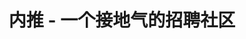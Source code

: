 ---
description: IT界的工作机会，招聘方基本都是国内有名有号的。
layout: post
results:
- primaryGenreName: Social Networking
  version: '1.0.2'
  trackViewUrl: https://itunes.apple.com/cn/app/nei-tui-yi-ge-jie-qi-zhao/id789629383?mt=8&uo=4
  artworkUrl100: http://a885.phobos.apple.com/us/r30/Purple6/v4/e7/9d/d4/e79dd402-010b-f2ec-9e69-7adefd55dc02/mzl.cpziggcx.jpg
  artworkUrl60: http://a62.phobos.apple.com/us/r30/Purple4/v4/60/21/e0/6021e0f3-36e1-d2c5-2ccc-cf426c52977c/logo120x120.png
  userRatingCountForCurrentVersion: 5
  sellerName: nei me
  supportedDevices:
  - iPad23G
  - iPadThirdGen
  - iPadThirdGen4G
  - iPhone4S
  - iPhone5s
  - iPadFourthGen4G
  - iPhone5c
  - iPadMini
  - iPhone4
  - iPhone5
  - iPadMini4G
  - iPad2Wifi
  - iPodTouchFifthGen
  - iPadFourthGen
  genres:
  - 社交
  - 商业
  trackName: 内推 - 一个接地气的招聘社区
  description: '官方版：内推网（neitui.Me），一个接地气的招聘社区，专注于做互联网行业「内推」「直招」类型的招聘。


    悄悄话：内推君夜以继日，熬黑了眼眶，终于内推App正式版上线啦！苦逼的程序猿和残品经理内牛满面跪等各位大爷临幸咱们的App，该打打，该骂骂，我们受的住！我们改！一切都是为了做出更好的残品服侍大爷们，臣妾一定要做到啊！大爷们要是觉得咱的产品好用，用内推找到新工作，当上总经理，出任CEO,
    迎娶白富美，走上人生巅峰了，先慢着激动，记得回来给推推个好评哦亲~么么哒~


    残品经理QQ : 364534854 (妹子等你来吐槽~)'
  price: 0
  trackId: 789629383
  releaseDate: '2014-01-08T00:47:28Z'
  screenshotUrls:
  - http://a3.mzstatic.com/us/r30/Purple4/v4/e5/7d/f1/e57df137-597a-e46f-eedf-0af2f0b0ac81/screen1136x1136.jpeg
  - http://a3.mzstatic.com/us/r30/Purple4/v4/71/b6/89/71b68957-2abb-3fb9-2b1f-5d7f1c506aa2/screen1136x1136.jpeg
  - http://a5.mzstatic.com/us/r30/Purple4/v4/08/25/3c/08253c20-95c0-7a34-c0b1-473f0e7f1421/screen1136x1136.jpeg
  - http://a1.mzstatic.com/us/r30/Purple4/v4/d7/53/c1/d753c1ae-87cb-fffa-b24c-99cf15e5a4a4/screen1136x1136.jpeg
  artistViewUrl: https://itunes.apple.com/cn/artist/nei-me/id789629386?uo=4
  primaryGenreId: 6005
  userRatingCount: 5
  averageUserRatingForCurrentVersion: 5
  kind: software
  fileSizeBytes: '13186019'
  bundleId: com.neitui.neitui
  releaseNotes: '1. 职位搜索：坐在马桶上，都能轻易找到你想要的职位！

    2. 收藏职位：收藏心仪的职位，好工作不再遗漏。

    3. 发送简历：随时随地发简历。

    4. 私信：沟通更畅快。'
  trackContentRating: 4+
  artistName: nei me
  trackCensoredName: 内推 - 一个接地气的招聘社区
  isGameCenterEnabled: false
  contentAdvisoryRating: 4+
  languageCodesISO2A:
  - EN
  - ZH
  averageUserRating: 5
  features: &a []
  wrapperType: software
  artworkUrl512: http://a885.phobos.apple.com/us/r30/Purple6/v4/e7/9d/d4/e79dd402-010b-f2ec-9e69-7adefd55dc02/mzl.cpziggcx.jpg
  formattedPrice: 免费
  artistId: 789629386
  genreIds:
  - '6005'
  - '6000'
  currency: CNY
  ipadScreenshotUrls: *a
category: 社交
tags: tag1
resultCount: 1
title: 内推 - 一个接地气的招聘社区

---